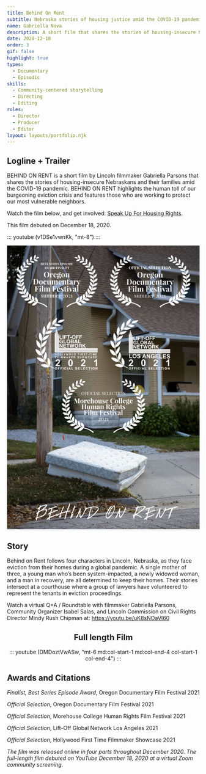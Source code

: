 ```yaml
---
title: Behind On Rent
subtitle: Nebraska stories of housing justice amid the COVID-19 pandemic
name: Gabriella Nova
description: A short film that shares the stories of housing-insecure Nebraskans and their families amid the COVID-19 pandemic.
date: 2020-12-18
order: 3
gif: false
highlight: true
types:
  - Documentary
  - Episodic
skills:
  - Community-centered storytelling
  - Directing
  - Editing
roles:
  - Director
  - Producer
  - Editor
layout: layouts/portfolio.njk
---
```


<copy-wrap class="row-start-2 col-start-auto col-end-auto xs:col-start-1 xs:col-end-4 md:row-start-2 md:col-start-3 md:col-end-6">

## Logline + Trailer

BEHIND ON RENT is a short film by Lincoln filmmaker Gabriella Parsons that shares the stories of housing-insecure Nebraskans and their families amid the COVID-19 pandemic. BEHIND ON RENT highlights the human toll of our burgeoning eviction crisis and features those who are working to protect our most vulnerable neighbors.

Watch the film below, and get involved: [Speak Up For Housing Rights](http://SpeakUpLNK.org). 

This film debuted on December 18, 2020.

::: youtube (v1DSe1vwnKk, "mt-8") :::

</copy-wrap>

<img src="/assets/img/behind-on-rent/cover.jpg" class="row-start-3 xs:col-start-1 xs:col-end-4 md:row-start-2 md:col-start-1 md:col-end-3" />

<copy-wrap class="grid-center sm:grid-center md:grid-center mt-6">

## Story

Behind on Rent follows four characters in Lincoln, Nebraska, as they face eviction from their homes during a global pandemic. A single mother of three, a young man who’s been system-impacted, a newly widowed woman, and a man in recovery, are all determined to keep their homes. Their stories intersect at a courthouse where a group of lawyers have volunteered to represent the tenants in eviction proceedings. 

Watch a virtual Q+A / Roundtable with filmmaker Gabriella Parsons, Community Organizer Isabel Salas, and Lincoln Commission on Civil Rights Director Mindy Rush Chipman at: https://youtu.be/uK8sNOaVI60

</copy-wrap>

<copy-wrap align="center" class="grid-center sm:grid-center md:grid-center mt-6">

## Full length Film

::: youtube (DMDoztVwASw, "mt-6 md:col-start-1 md:col-end-4 col-start-1 col-end-4") :::

</copy-wrap>




<copy-wrap class="grid-center xs:grid-center md:grid-center">

## Awards and Citations

<em>Finalist, Best Series Episode Award</em>, Oregon Documentary Film Festival 2021
  
<em>Official Selection</em>, Oregon Documentary Film Festival 2021
  
<em>Official Selection</em>, Morehouse College Human Rights Film Festival 2021 
  
<em>Official Selection</em>, Lift-Off Global Network Los Angeles 2021 
  
<em>Official Selection</em>, Hollywood First Time Filmmaker Showcase 2021 

<em>The film was released online in four parts throughout December 2020. The full-length film debuted on YouTube December 18, 2020 at a virtual Zoom community screening.</em>

</copy-wrap>
